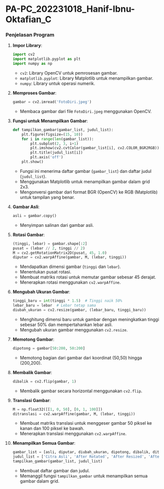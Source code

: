 # PA-PC_202231018_Hanif-Ibnu-Oktafian_C

### Penjelasan Program

1. **Impor Library**:
   ```python
   import cv2
   import matplotlib.pyplot as plt
   import numpy as np
   ```

   - `cv2`: Library OpenCV untuk pemrosesan gambar.
   - `matplotlib.pyplot`: Library Matplotlib untuk menampilkan gambar.
   - `numpy`: Library untuk operasi numerik.

2. **Memproses Gambar**:
   ```python
   gambar = cv2.imread('FotoDiri.jpeg')
   ```

   - Membaca gambar dari file `FotoDiri.jpeg` menggunakan OpenCV.

3. **Fungsi untuk Menampilkan Gambar**:
   ```python
   def tampilkan_gambar(gambar_list, judul_list):
       plt.figure(figsize=(15, 10))
       for i in range(len(gambar_list)):
           plt.subplot(2, 3, i+1)
           plt.imshow(cv2.cvtColor(gambar_list[i], cv2.COLOR_BGR2RGB))
           plt.title(judul_list[i])
           plt.axis('off')
       plt.show()
   ```

   - Fungsi ini menerima daftar gambar (`gambar_list`) dan daftar judul (`judul_list`).
   - Menggunakan Matplotlib untuk menampilkan gambar dalam grid 2x3.
   - Mengonversi gambar dari format BGR (OpenCV) ke RGB (Matplotlib) untuk tampilan yang benar.

4. **Gambar Asli**:
   ```python
   asli = gambar.copy()
   ```

   - Menyimpan salinan dari gambar asli.

5. **Rotasi Gambar**:
   ```python
   (tinggi, lebar) = gambar.shape[:2]
   pusat = (lebar // 2, tinggi // 2)
   M = cv2.getRotationMatrix2D(pusat, 45, 1.0)
   diputar = cv2.warpAffine(gambar, M, (lebar, tinggi))
   ```

   - Mendapatkan dimensi gambar (`tinggi` dan `lebar`).
   - Menentukan pusat rotasi.
   - Membuat matriks rotasi untuk memutar gambar sebesar 45 derajat.
   - Menerapkan rotasi menggunakan `cv2.warpAffine`.

6. **Mengubah Ukuran Gambar**:
   ```python
   tinggi_baru = int(tinggi * 1.5)  # Tinggi naik 50%
   lebar_baru = lebar  # Lebar tetap sama
   diubah_ukuran = cv2.resize(gambar, (lebar_baru, tinggi_baru))
   ```

   - Menghitung dimensi baru untuk gambar dengan meningkatkan tinggi sebesar 50% dan mempertahankan lebar asli.
   - Mengubah ukuran gambar menggunakan `cv2.resize`.

7. **Memotong Gambar**:
   ```python
   dipotong = gambar[50:200, 50:200]
   ```

   - Memotong bagian dari gambar dari koordinat (50,50) hingga (200,200).

8. **Membalik Gambar**:
   ```python
   dibalik = cv2.flip(gambar, 1)
   ```

   - Membalik gambar secara horizontal menggunakan `cv2.flip`.

9. **Translasi Gambar**:
   ```python
   M = np.float32([[1, 0, 50], [0, 1, 100]])
   ditranslasi = cv2.warpAffine(gambar, M, (lebar, tinggi))
   ```

   - Membuat matriks translasi untuk menggeser gambar 50 piksel ke kanan dan 100 piksel ke bawah.
   - Menerapkan translasi menggunakan `cv2.warpAffine`.

10. **Menampilkan Semua Gambar**:
    ```python
    gambar_list = [asli, diputar, diubah_ukuran, dipotong, dibalik, ditranslasi]
    judul_list = ['Citra Asli', 'After Rotated', 'After Resized', 'After Cropped', 'After Flipped', 'After Translated']
    tampilkan_gambar(gambar_list, judul_list)
    ```

    - Membuat daftar gambar dan judul.
    - Memanggil fungsi `tampilkan_gambar` untuk menampilkan semua gambar dalam grid.


